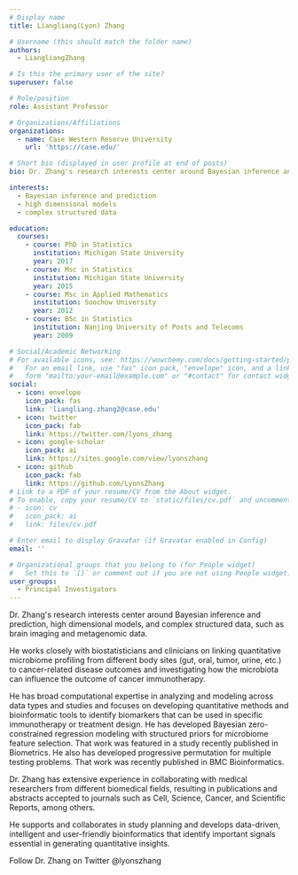 ```yaml
---
# Display name
title: Liangliang(Lyon) Zhang

# Username (this should match the folder name)
authors:
  - LiangliangZhang

# Is this the primary user of the site?
superuser: false

# Role/position
role: Assistant Professor

# Organizations/Affiliations
organizations:
  - name: Case Western Reserve University
    url: 'https://case.edu/'

# Short bio (displayed in user profile at end of posts)
bio: Dr. Zhang's research interests center around Bayesian inference and prediction, high dimensional models, and complex structured data, such as brain imaging and metagenomic data.

interests:
  - Bayesian inference and prediction
  - high dimensional models
  - complex structured data

education:
  courses:
    - course: PhD in Statistics
      institution: Michigan State University
      year: 2017
    - course: Msc in Statistics
      institution: Michigan State University
      year: 2015
    - course: Msc in Applied Mathematics
      institution: Soochow University
      year: 2012
    - course: BSc in Statistics
      institution: Nanjing University of Posts and Telecoms
      year: 2009

# Social/Academic Networking
# For available icons, see: https://wowchemy.com/docs/getting-started/page-builder/#icons
#   For an email link, use "fas" icon pack, "envelope" icon, and a link in the
#   form "mailto:your-email@example.com" or "#contact" for contact widget.
social:
  - icon: envelope
    icon_pack: fas
    link: 'liangliang.zhang2@case.edu'
  - icon: twitter
    icon_pack: fab
    link: https://twitter.com/lyons_zhang
  - icon: google-scholar
    icon_pack: ai
    link: https://sites.google.com/view/lyonszhang
  - icon: github
    icon_pack: fab
    link: https://github.com/LyonsZhang
# Link to a PDF of your resume/CV from the About widget.
# To enable, copy your resume/CV to `static/files/cv.pdf` and uncomment the lines below.
# - icon: cv
#   icon_pack: ai
#   link: files/cv.pdf

# Enter email to display Gravatar (if Gravatar enabled in Config)
email: ''

# Organizational groups that you belong to (for People widget)
#   Set this to `[]` or comment out if you are not using People widget.
user_groups:
  - Principal Investigators
---
```


Dr. Zhang's research interests center around Bayesian inference and prediction, high dimensional models, and complex structured data, such as brain imaging and metagenomic data.

He works closely with biostatisticians and clinicians on linking quantitative microbiome profiling from different body sites (gut, oral, tumor, urine, etc.) to cancer-related disease outcomes and investigating how the microbiota can influence the outcome of cancer immunotherapy.

He has broad computational expertise in analyzing and modeling across data types and studies and focuses on developing quantitative methods and bioinformatic tools to identify biomarkers that can be used in specific immunotherapy or treatment design. He has developed Bayesian zero-constrained regression modeling with structured priors for microbiome feature selection. That work was featured in a study recently published in Biometrics. He also has developed progressive permutation for multiple testing problems. That work was recently published in BMC Bioinformatics.

Dr. Zhang has extensive experience in collaborating with medical researchers from different biomedical fields, resulting in publications and abstracts accepted to journals such as Cell, Science, Cancer, and Scientific Reports, among others.

He supports and collaborates in study planning and develops data-driven, intelligent and user-friendly bioinformatics that identify important signals essential in generating quantitative insights.

Follow Dr. Zhang on Twitter @lyonszhang